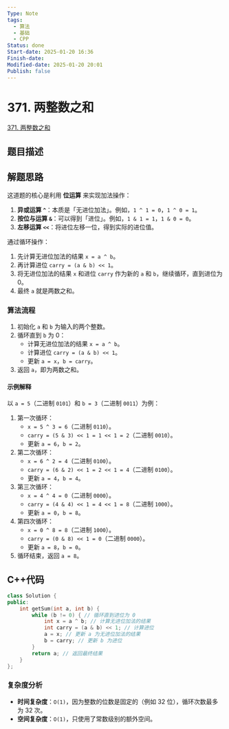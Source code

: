 ```yaml
---
Type: Note
tags: 
  - 算法
  - 基础
  - CPP
Status: done
Start-date: 2025-01-20 16:36
Finish-date: 
Modified-date: 2025-01-20 20:01
Publish: false
---
```



# 371. 两整数之和
[371. 两整数之和](https://leetcode.cn/problems/sum-of-two-integers/)

## 题目描述


## 解题思路
这道题的核心是利用 **位运算** 来实现加法操作：
1. **异或运算 `^`**：本质是「无进位加法」。例如，`1 ^ 1 = 0`，`1 ^ 0 = 1`。
2. **按位与运算 `&`**：可以得到「进位」。例如，`1 & 1 = 1`，`1 & 0 = 0`。
3. **左移运算 `<<`**：将进位左移一位，得到实际的进位值。

通过循环操作：
1. 先计算无进位加法的结果 `x = a ^ b`。
2. 再计算进位 `carry = (a & b) << 1`。
3. 将无进位加法的结果 `x` 和进位 `carry` 作为新的 `a` 和 `b`，继续循环，直到进位为 0。
4. 最终 `a` 就是两数之和。

### 算法流程
1. 初始化 `a` 和 `b` 为输入的两个整数。
2. 循环直到 `b` 为 0：
   - 计算无进位加法的结果 `x = a ^ b`。
   - 计算进位 `carry = (a & b) << 1`。
   - 更新 `a = x`，`b = carry`。
3. 返回 `a`，即为两数之和。

#### 示例解释
以 `a = 5`（二进制 `0101`）和 `b = 3`（二进制 `0011`）为例：
1. 第一次循环：
   - `x = 5 ^ 3 = 6`（二进制 `0110`）。
   - `carry = (5 & 3) << 1 = 1 << 1 = 2`（二进制 `0010`）。
   - 更新 `a = 6`，`b = 2`。
2. 第二次循环：
   - `x = 6 ^ 2 = 4`（二进制 `0100`）。
   - `carry = (6 & 2) << 1 = 2 << 1 = 4`（二进制 `0100`）。
   - 更新 `a = 4`，`b = 4`。
3. 第三次循环：
   - `x = 4 ^ 4 = 0`（二进制 `0000`）。
   - `carry = (4 & 4) << 1 = 4 << 1 = 8`（二进制 `1000`）。
   - 更新 `a = 0`，`b = 8`。
4. 第四次循环：
   - `x = 0 ^ 8 = 8`（二进制 `1000`）。
   - `carry = (0 & 8) << 1 = 0`（二进制 `0000`）。
   - 更新 `a = 8`，`b = 0`。
5. 循环结束，返回 `a = 8`。


## C++代码

```cpp
class Solution {
public:
    int getSum(int a, int b) {
        while (b != 0) { // 循环直到进位为 0
            int x = a ^ b; // 计算无进位加法的结果
            int carry = (a & b) << 1; // 计算进位
            a = x; // 更新 a 为无进位加法的结果
            b = carry; // 更新 b 为进位
        }
        return a; // 返回最终结果
    }
};
```


### 复杂度分析
- **时间复杂度**：`O(1)`，因为整数的位数是固定的（例如 32 位），循环次数最多为 32 次。
- **空间复杂度**：`O(1)`，只使用了常数级别的额外空间。





